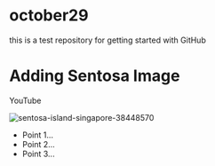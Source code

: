 # october29
this is a test repository for getting started with GitHub

# Adding Sentosa Image

YouTube

![sentosa-island-singapore-38448570](https://user-images.githubusercontent.com/80460831/198814221-fe5f0ba7-484e-4da4-9a1e-f860108c4a93.jpg)

- Point 1...
- Point 2...
- Point 3...
